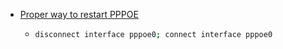 - [Proper way to restart PPPOE](https://community.ui.com/questions/Proper-way-to-restart-PPPOE/cb64345b-8e85-477c-b2d1-c6b6335a8187)
	- ```bash
	  disconnect interface pppoe0; connect interface pppoe0
	  ```